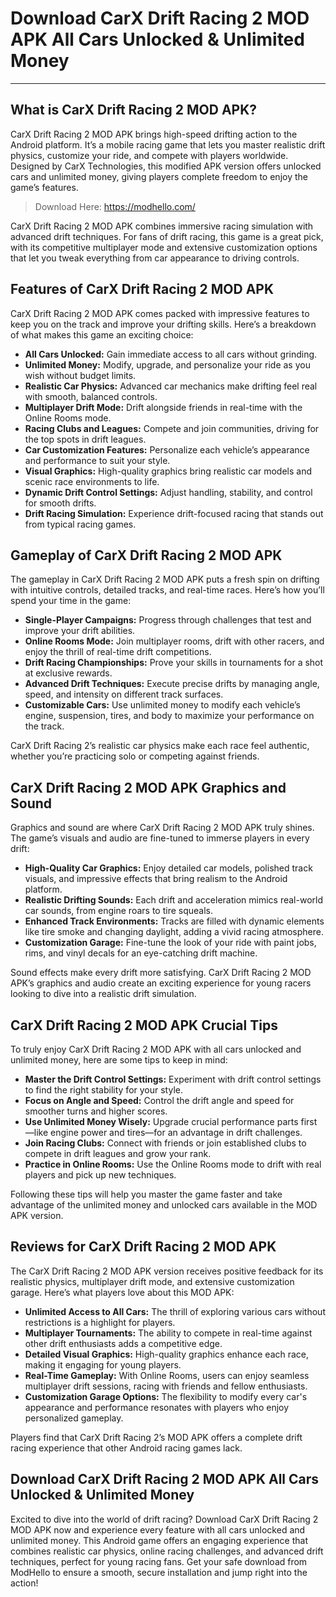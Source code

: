 # Download CarX Drift Racing 2 MOD APK All Cars Unlocked & Unlimited Money

---

## What is CarX Drift Racing 2 MOD APK?

CarX Drift Racing 2 MOD APK brings high-speed drifting action to the Android platform. It’s a mobile racing game that lets you master realistic drift physics, customize your ride, and compete with players worldwide. Designed by CarX Technologies, this modified APK version offers unlocked cars and unlimited money, giving players complete freedom to enjoy the game’s features.

>Download Here: https://modhello.com/

CarX Drift Racing 2 MOD APK combines immersive racing simulation with advanced drift techniques. For fans of drift racing, this game is a great pick, with its competitive multiplayer mode and extensive customization options that let you tweak everything from car appearance to driving controls.

## Features of CarX Drift Racing 2 MOD APK

CarX Drift Racing 2 MOD APK comes packed with impressive features to keep you on the track and improve your drifting skills. Here’s a breakdown of what makes this game an exciting choice:

- **All Cars Unlocked:** Gain immediate access to all cars without grinding.
- **Unlimited Money:** Modify, upgrade, and personalize your ride as you wish without budget limits.
- **Realistic Car Physics:** Advanced car mechanics make drifting feel real with smooth, balanced controls.
- **Multiplayer Drift Mode:** Drift alongside friends in real-time with the Online Rooms mode.
- **Racing Clubs and Leagues:** Compete and join communities, driving for the top spots in drift leagues.
- **Car Customization Features:** Personalize each vehicle’s appearance and performance to suit your style.
- **Visual Graphics:** High-quality graphics bring realistic car models and scenic race environments to life.
- **Dynamic Drift Control Settings:** Adjust handling, stability, and control for smooth drifts.
- **Drift Racing Simulation:** Experience drift-focused racing that stands out from typical racing games.

## Gameplay of CarX Drift Racing 2 MOD APK

The gameplay in CarX Drift Racing 2 MOD APK puts a fresh spin on drifting with intuitive controls, detailed tracks, and real-time races. Here’s how you’ll spend your time in the game:

- **Single-Player Campaigns:** Progress through challenges that test and improve your drift abilities.
- **Online Rooms Mode:** Join multiplayer rooms, drift with other racers, and enjoy the thrill of real-time drift competitions.
- **Drift Racing Championships:** Prove your skills in tournaments for a shot at exclusive rewards.
- **Advanced Drift Techniques:** Execute precise drifts by managing angle, speed, and intensity on different track surfaces.
- **Customizable Cars:** Use unlimited money to modify each vehicle’s engine, suspension, tires, and body to maximize your performance on the track.

CarX Drift Racing 2’s realistic car physics make each race feel authentic, whether you’re practicing solo or competing against friends. 

## CarX Drift Racing 2 MOD APK Graphics and Sound

Graphics and sound are where CarX Drift Racing 2 MOD APK truly shines. The game’s visuals and audio are fine-tuned to immerse players in every drift:

- **High-Quality Car Graphics:** Enjoy detailed car models, polished track visuals, and impressive effects that bring realism to the Android platform.
- **Realistic Drifting Sounds:** Each drift and acceleration mimics real-world car sounds, from engine roars to tire squeals.
- **Enhanced Track Environments:** Tracks are filled with dynamic elements like tire smoke and changing daylight, adding a vivid racing atmosphere.
- **Customization Garage:** Fine-tune the look of your ride with paint jobs, rims, and vinyl decals for an eye-catching drift machine.

Sound effects make every drift more satisfying. CarX Drift Racing 2 MOD APK’s graphics and audio create an exciting experience for young racers looking to dive into a realistic drift simulation.

## CarX Drift Racing 2 MOD APK Crucial Tips

To truly enjoy CarX Drift Racing 2 MOD APK with all cars unlocked and unlimited money, here are some tips to keep in mind:

- **Master the Drift Control Settings:** Experiment with drift control settings to find the right stability for your style.
- **Focus on Angle and Speed:** Control the drift angle and speed for smoother turns and higher scores.
- **Use Unlimited Money Wisely:** Upgrade crucial performance parts first—like engine power and tires—for an advantage in drift challenges.
- **Join Racing Clubs:** Connect with friends or join established clubs to compete in drift leagues and grow your rank.
- **Practice in Online Rooms:** Use the Online Rooms mode to drift with real players and pick up new techniques.

Following these tips will help you master the game faster and take advantage of the unlimited money and unlocked cars available in the MOD APK version.

## Reviews for CarX Drift Racing 2 MOD APK

The CarX Drift Racing 2 MOD APK version receives positive feedback for its realistic physics, multiplayer drift mode, and extensive customization garage. Here’s what players love about this MOD APK:

- **Unlimited Access to All Cars:** The thrill of exploring various cars without restrictions is a highlight for players.
- **Multiplayer Tournaments:** The ability to compete in real-time against other drift enthusiasts adds a competitive edge.
- **Detailed Visual Graphics:** High-quality graphics enhance each race, making it engaging for young players.
- **Real-Time Gameplay:** With Online Rooms, users can enjoy seamless multiplayer drift sessions, racing with friends and fellow enthusiasts.
- **Customization Garage Options:** The flexibility to modify every car's appearance and performance resonates with players who enjoy personalized gameplay.

Players find that CarX Drift Racing 2’s MOD APK offers a complete drift racing experience that other Android racing games lack.

## Download CarX Drift Racing 2 MOD APK All Cars Unlocked & Unlimited Money

Excited to dive into the world of drift racing? Download CarX Drift Racing 2 MOD APK now and experience every feature with all cars unlocked and unlimited money. This Android game offers an engaging experience that combines realistic car physics, online racing challenges, and advanced drift techniques, perfect for young racing fans. Get your safe download from ModHello to ensure a smooth, secure installation and jump right into the action!
